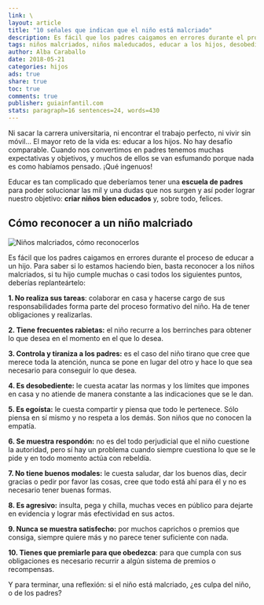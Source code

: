 ```yaml
---
link: \
layout: article
title: "10 señales que indican que el niño está malcriado"
description: Es fácil que los padres caigamos en errores durante el proceso de educar a un hijo. Para saber si lo estamos haciendo bien, basta reconocer a los niños malcriados, si tu hijo cumple muchas o casi todas de los siguientes puntos, deberías replanteártelo.
tags: niños malcriados, niños maleducados, educar a los hijos, desobedientes, rabietas, respondones
author: Alba Caraballo
date: 2018-05-21
categories: hijos
ads: true
share: true
toc: true
comments: true
publisher: guiainfantil.com
stats: paragraph=16 sentences=24, words=430
---
```

Ni sacar la carrera universitaria, ni encontrar el trabajo perfecto, ni vivir sin móvil... El mayor reto de la vida es: educar a los hijos. No hay desafío comparable. Cuando nos convertimos en padres tenemos muchas expectativas y objetivos, y muchos de ellos se van esfumando porque nada es como habíamos pensado. ¡Qué ingenuos!

Educar es tan complicado que deberíamos tener una **escuela de padres** para poder solucionar las mil y una dudas que nos surgen y así poder lograr nuestro objetivo: **criar niños bien educados** y, sobre todo, felices.

## Cómo reconocer a un niño malcriado

![](http://familiasana.info/images/hijos/ninomalcriado-p.jpg "Niños malcriados, cómo reconocerlos")

Es fácil que los padres caigamos en errores durante el proceso de educar a un hijo. Para saber si lo estamos haciendo bien, basta reconocer a los niños malcriados, si tu hijo cumple muchas o casi todos los siguientes puntos, deberías replanteártelo:

**1. No realiza sus tareas**: colaborar en casa y hacerse cargo de sus responsabilidades forma parte del proceso formativo del niño. Ha de tener obligaciones y realizarlas.

**2. Tiene frecuentes rabietas:** el niño recurre a los berrinches para obtener lo que desea en el momento en el que lo desea.

**3. Controla y tiraniza a los padres:** es el caso del niño tirano que cree que merece toda la atención, nunca se pone en lugar del otro y hace lo que sea necesario para conseguir lo que desea.

**4. Es desobediente:** le cuesta acatar las normas y los límites que impones en casa y no atiende de manera constante a las indicaciones que se le dan.

**5. Es egoísta:** le cuesta compartir y piensa que todo le pertenece. Sólo piensa en sí mismo y no respeta a los demás. Son niños que no conocen la empatía.

**6. Se muestra respondón:** no es del todo perjudicial que el niño cuestione la autoridad, pero sí hay un problema cuando siempre cuestiona lo que se le pide y en todo momento actúa con rebeldía.

**7. No tiene buenos modales:** le cuesta saludar, dar los buenos días, decir gracias o pedir por favor las cosas, cree que todo está ahí para él y no es necesario tener buenas formas.

**8. Es agresivo:** insulta, pega y chilla, muchas veces en público para dejarte en evidencia y lograr más efectividad en sus actos.

**9. Nunca se muestra satisfecho:** por muchos caprichos o premios que consiga, siempre quiere más y no parece tener suficiente con nada.

**10. Tienes que premiarle para que obedezca**: para que cumpla con sus obligaciones es necesario recurrir a algún sistema de premios o recompensas.

Y para terminar, una reflexión: si el niño está malcriado, ¿es culpa del niño, o de los padres?
